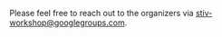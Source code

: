 Please feel free to reach out to the organizers via [stiv-workshop@googlegroups.com](mailto:stiv-workshop@googlegroups.com).
